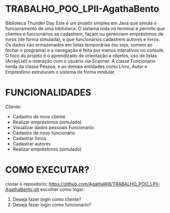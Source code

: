 # TRABALHO_POO_LPII-AgathaBento
Biblioteca Thunder Day
Este é um projeto simples em Java que simula o funcionamento de uma biblioteca. O sistema roda no terminal e permite que clientes e funcionários se cadastrem, façam ou gerenciem empréstimos de livros (de forma simulada), e que funcionários cadastrem autores e livros.
Os dados são armazenados em listas temporárias (ou seja, somem ao fechar o programa) e a navegação é feita por menus interativos no console. O foco do projeto é o aprendizado de orientação a objetos, uso de listas (ArrayList) e interação com o usuário via Scanner.
A classe Funcionario herda da classe Pessoa, e as demais entidades como Livro, Autor e Emprestimo estruturam o sistema de forma modular.
# FUNCIONALIDADES
Cliente:
- Cadastro de novo cliente
- Realizar empréstimos (simulado)
- Visualizar dados pessoais
Funcionário:
- Cadastro de novo funcionário
- Cadastrar livros
- Cadastrar autores
- Realizar empréstimos (simulado)
# COMO EXECUTAR?
clonar o repositorio:
https://github.com/AgathaWB/TRABALHO_POO_LPII-AgathaBento.git
escolher como logar:
1. Deseja fazer login como cliente?
2. Deseja fazer login como funcionario?
